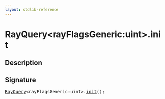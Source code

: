 ```yaml
---
layout: stdlib-reference
---
```


# RayQuery\<rayFlagsGeneric:uint\>\.init

## Description





## Signature 

<pre>
<a href="/stdlib-reference/types/RayQuery/index" class="code_type">RayQuery</a>&lt;rayFlagsGeneric:<span class="code_keyword">uint</span>&gt;.<a href="/stdlib-reference/types/RayQuery/init">init</a>();

</pre>

